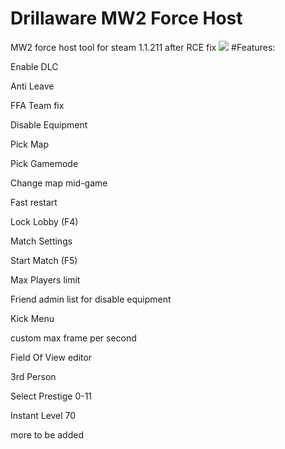 # Drillaware MW2 Force Host
MW2 force host tool for steam 1.1.211 after RCE fix
![ ](https://i.imgur.com/Hs33R2r.jpeg)
#Features:

Enable DLC

Anti Leave

FFA Team fix


Disable Equipment 


Pick Map

Pick Gamemode

Change map mid-game

Fast restart

Lock Lobby (F4)

Match Settings

Start Match (F5)

Max Players limit


Friend admin list for disable equipment


Kick Menu


custom max frame per second 

Field Of View editor

3rd Person

Select Prestige 0-11

Instant Level 70

more to be added

